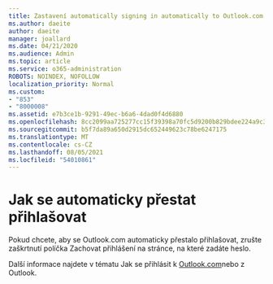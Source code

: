 ```yaml
---
title: Zastavení automatically signing in automatically to Outlook.com
ms.author: daeite
author: daeite
manager: joallard
ms.date: 04/21/2020
ms.audience: Admin
ms.topic: article
ms.service: o365-administration
ROBOTS: NOINDEX, NOFOLLOW
localization_priority: Normal
ms.custom:
- "853"
- "8000008"
ms.assetid: e7b3ce1b-9291-49ec-b6a6-4dad0f4d6880
ms.openlocfilehash: 8cc2099aa725277cc15f39398a70fc5d9200b829bdee224a9c3fae480763a33a
ms.sourcegitcommit: b5f7da89a650d2915dc652449623c78be6247175
ms.translationtype: MT
ms.contentlocale: cs-CZ
ms.lasthandoff: 08/05/2021
ms.locfileid: "54010861"
---
```

# <a name="how-to-stop-signing-in-automatically"></a>Jak se automaticky přestat přihlašovat

Pokud chcete, aby se Outlook.com automaticky přestalo  přihlašovat, zrušte zaškrtnutí políčka Zachovat přihlášení na stránce, na které zadáte heslo.
  
Další informace najdete v tématu Jak se přihlásit k [Outlook.com](https://support.office.com/article/e08eb8ac-ac27-49f4-a400-a47311e1ee7e?wt.mc_id=Office_Outlook_com_Alchemy)nebo z Outlook.
  
